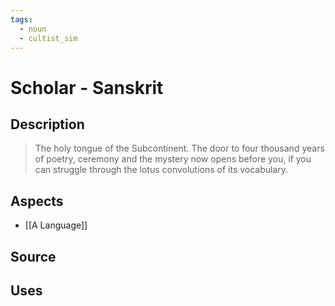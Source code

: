 ```yaml
---
tags:
  - noun
  - cultist_sim
---
```


# Scholar - Sanskrit

## Description

> The holy tongue of the Subcontinent. The door to four thousand years of poetry, ceremony and the mystery now opens before you, if you can struggle through the lotus convolutions of its vocabulary.

## Aspects
- [[A Language]]
## Source

## Uses
